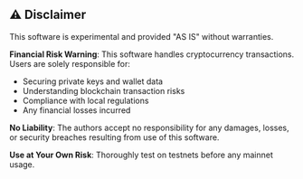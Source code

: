 ## ⚠️ Disclaimer

This software is experimental and provided "AS IS" without warranties. 

**Financial Risk Warning**: This software handles cryptocurrency transactions. Users are solely responsible for:
- Securing private keys and wallet data
- Understanding blockchain transaction risks
- Compliance with local regulations
- Any financial losses incurred

**No Liability**: The authors accept no responsibility for any damages, losses, or security breaches resulting from use of this software.

**Use at Your Own Risk**: Thoroughly test on testnets before any mainnet usage.
